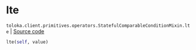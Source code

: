 # lte
`toloka.client.primitives.operators.StatefulComparableConditionMixin.lte` | [Source code](https://github.com/Toloka/toloka-kit/blob/v1.0.1/src/client/primitives/operators.py#L150)

```python
lte(self, value)
```

